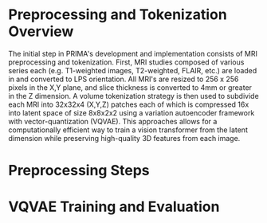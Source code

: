 # Preprocessing and Tokenization Overview

The initial step in PRIMA's development and implementation consists of MRI preprocessing and tokenization. First, MRI studies composed of various series each (e.g. T1-weighted images, T2-weighted, FLAIR, etc.) are loaded in and converted to LPS orientation. All MRI's are resized to 256 x 256 pixels in the X,Y plane, and slice thickness is converted to 4mm or greater in the Z dimension. A volume tokenization strategy is then used to subdivide each MRI into 32x32x4 (X,Y,Z) patches each of which is compressed 16x into latent space of size 8x8x2x2 using a variation autoencoder framework with vector-quantization (VQVAE). This approaches allows for a computationally efficient way to train a vision transformer from the latent dimension while preserving high-quality 3D features from each image. 


# Preprocessing Steps



# VQVAE Training and Evaluation
